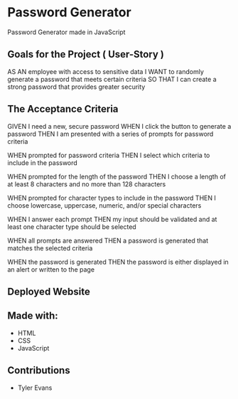 # Password Generator
Password Generator made in JavaScript

## Goals for the Project ( User-Story )
AS AN employee with access to sensitive data
I WANT to randomly generate a password that meets certain criteria
SO THAT I can create a strong password that provides greater security

## The Acceptance Criteria
GIVEN I need a new, secure password WHEN I click the button to generate a password THEN I am presented with a series of prompts for password criteria

WHEN prompted for password criteria THEN I select which criteria to include in the password

WHEN prompted for the length of the password THEN I choose a length of at least 8 characters and no more than 128 characters

WHEN prompted for character types to include in the password THEN I choose lowercase, uppercase, numeric, and/or special characters

WHEN I answer each prompt THEN my input should be validated and at least one character type should be selected

WHEN all prompts are answered THEN a password is generated that matches the selected criteria

WHEN the password is generated THEN the password is either displayed in an alert or written to the page

## Deployed Website


## Made with:
- HTML
- CSS
- JavaScript

## Contributions
- Tyler Evans

